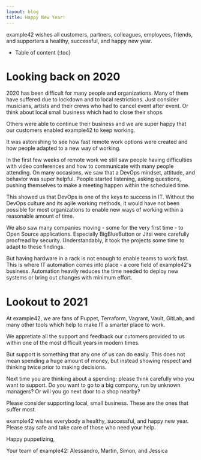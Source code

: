 ```yaml
---
layout: blog
title: Happy New Year!
---
```


example42 wishes all customers, partners, colleagues, employees, friends, and supporters a healthy, successful, and happy new year.

* Table of content
{:toc}

# Looking back on 2020

2020 has been difficult for many people and organizations. Many of them have suffered due to lockdown and to local restrictions.
Just consider musicians, artists and their crews who had to cancel event after event. Or think about local small business which had to close their shops.

Others were able to continue their business and we are super happy that our customers enabled example42 to keep working.

It was astonishing to see how fast remote work options were created and how people adapted to a new way of working.

In the first few weeks of remote work we still saw people having difficulties with video conferences and how to communicate with many people attending.
On many occasions, we saw that a DevOps mindset, attitude, and behavior was super helpful. People started listening, asking questions, pushing themselves to make a meeting happen within the scheduled time.

This showed us that DevOps is one of the keys to success in IT.
Without the DevOps culture and its agile working methods, it would have not been possible for most organizations to enable new ways of working within a reasonable amount of time.

We also saw many companies moving - some for the very first time - to Open Source applications. Especially BigBlueButton or Jitsi were carefully proofread by security. Understandably, it took the projects some time to adapt to these findings.

But having hardware in a rack is not enough to enable teams to work fast. This is where IT automation comes into place - a core field of example42's business.
Automation heavily reduces the time needed to deploy new systems or bring out changes with minimum effort.

# Lookout to 2021

At example42, we are fans of Puppet, Terraform, Vagrant, Vault, GitLab, and many other tools which help to make IT a smarter place to work.

We appretiate all the support and feedback our cutomers provided to us within one of the most difficult years in modern times.

But support is something that any one of us can do easily. This does not mean spending a huge amount of money, but instead showing respect and thinking twice prior to making decisions.

Next time you are thinking about a spending: please think carefully who you want to support. Do you want to go to a big company, run by unknown managers? Or will you go next door to a shop nearby?

Please consider supporting local, small business. These are the ones that suffer most.

example42 wishes everybody a healthy, successful, and happy new year.
Please stay safe and take care of those who need your help.

Happy puppetizing,

Your team of example42:
Alessandro,
Martin,
Simon, and
Jessica

